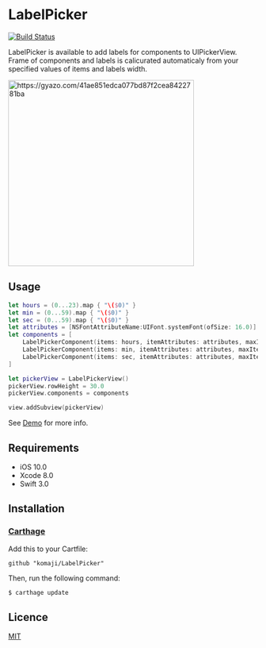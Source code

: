 # LabelPicker

[![Build Status](https://travis-ci.org/komaji/LabelPicker.svg?branch=master)](https://travis-ci.org/komaji/LabelPicker)

LabelPicker is available to add labels for components to UIPickerView.  
Frame of components and labels is calicurated automaticaly from your specified values of items and labels width.

<a href="https://gyazo.com/41ae851edca077bd87f2cea8422781ba"><img src="https://i.gyazo.com/41ae851edca077bd87f2cea8422781ba.png" alt="https://gyazo.com/41ae851edca077bd87f2cea8422781ba" width="375"/></a>

## Usage

```swift
let hours = (0...23).map { "\($0)" }
let min = (0...59).map { "\($0)" }
let sec = (0...59).map { "\($0)" }
let attributes = [NSFontAttributeName:UIFont.systemFont(ofSize: 16.0)]
let components = [
    LabelPickerComponent(items: hours, itemAttributes: attributes, maxItemWidth: 20.0, labelName: "hours", labelAttributes: attributes, labelNameWidth: 50.0),
    LabelPickerComponent(items: min, itemAttributes: attributes, maxItemWidth: 20.0, labelName: "min", labelAttributes: attributes, labelNameWidth: 30.0),
    LabelPickerComponent(items: sec, itemAttributes: attributes, maxItemWidth: 20.0, labelName: "sec", labelAttributes: attributes, labelNameWidth: 30.0),
]

let pickerView = LabelPickerView()
pickerView.rowHeight = 30.0
pickerView.components = components

view.addSubview(pickerView)
```

See [Demo](https://github.com/komaji/LabelPicker/tree/master/Demo) for more info.

## Requirements

- iOS 10.0
- Xcode 8.0
- Swift 3.0

## Installation

### [Carthage](https://github.com/Carthage/Carthage)

Add this to your Cartfile:

```
github "komaji/LabelPicker"
```

Then, run the following command:

```sh
$ carthage update
```

## Licence

[MIT](https://github.com/komaji/LabelPicker/blob/master/LICENCE)
